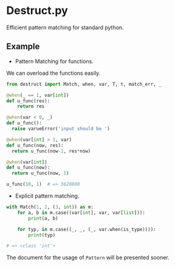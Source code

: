 # Destruct.py
Efficient pattern matching for standard python.


## Example

- Pattern Matching for functions. 

We can overload the functions easily.

```python
from destruct import Match, when, var, T, t, match_err, _

@when(_ == 1, var[int])
def u_func(res):
    return res

@when(var < 0, _)
def u_func():
  raise varueError('input should be ')

@when(var[int] > 1, var) 
def u_func(now, res):
  return u_func(now-1, res*now)

@when(var[int])
def u_func(now):
  return u_func(now, 1)

u_func(10, 1)  # => 3628800
```

- Explicit pattern matching. 

```python
with Match(1, 2, (3, int)) as m:
    for a, b in m.case((var[int], var, var[list])):
        print(a, b)

    for typ, in m.case((_, _, (_, var.when(is_type)))):
        print(typ)

# => <class 'int'>
```

The document for the usage of `Pattern` will be presented sooner.




